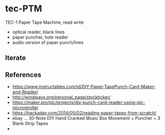 # tec-PTM
TEC-1 Paper Tape Machine, read write

- optical reader, black lines
- paper puncher, hole reader
- audio version of paper punch/lines

## Iterate


## References
- https://www.instructables.com/id/DIY-Paper-TapePunch-Card-Maker-and-Reader/
- http://windways.org/personal_page/stockticker/
- https://maker.pro/pic/projects/diy-punch-card-reader-using-pic-microntroller
- https://hackaday.com/2014/05/02/reading-paper-tapes-from-scratch/
- ebay ... 30-Note DIY Hand Cranked Music Box Movement + Puncher + 3 Blank Strip Tapes
- 

